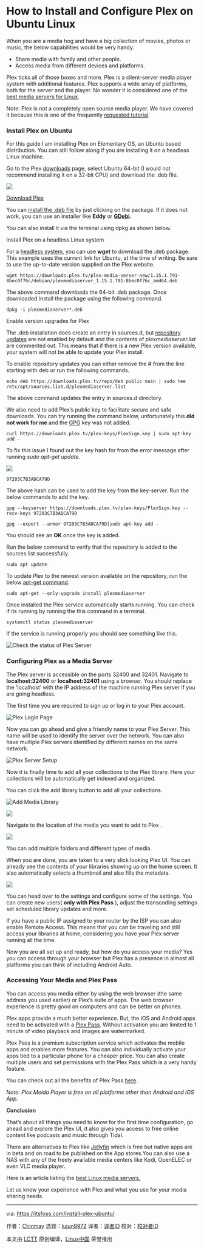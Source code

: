 [#]: collector: (lujun9972)
[#]: translator: ( )
[#]: reviewer: ( )
[#]: publisher: ( )
[#]: url: ( )
[#]: subject: (How to Install and Configure Plex on Ubuntu Linux)
[#]: via: (https://itsfoss.com/install-plex-ubuntu/)
[#]: author: (Chinmay https://itsfoss.com/author/chinmay/)

How to Install and Configure Plex on Ubuntu Linux
======

When you are a media hog and have a big collection of movies, photos or music, the below capabilities would be very handy.

  * Share media with family and other people.
  * Access media from different devices and platforms.



Plex ticks all of those boxes and more. Plex is a client-server media player system with additional features. Plex supports a wide array of platforms, both for the server and the player. No wonder it is considered one of the [best media servers for Linux][1].

Note: Plex is not a completely open source media player. We have covered it because this is one of the frequently [requested tutorial][2].

### Install Plex on Ubuntu

For this guide I am installing Plex on Elementary OS, an Ubuntu based distribution. You can still follow along if you are installing it on a headless Linux machine.

Go to the Plex [downloads][3] page, select Ubuntu 64-bit (I would not recommend installing it on a 32-bit CPU) and download the .deb file.

![][4]

[Download Plex][3]

You can [install the .deb file][5] by just clicking on the package. If it does not work, you can use an installer like **Eddy** or **[GDebi][6].**

You can also install it via the terminal using dpkg as shown below.

Install Plex on a headless Linux system

For a [headless system][7], you can use **wget** to download the .deb package. This example uses the current link for Ubuntu, at the time of writing. Be sure to use the up-to-date version supplied on the Plex website.

```
wget https://downloads.plex.tv/plex-media-server-new/1.15.1.791-8bec0f76c/debian/plexmediaserver_1.15.1.791-8bec0f76c_amd64.deb
```

The above command downloads the 64-bit .deb package. Once downloaded install the package using the following command.

```
dpkg -i plexmediaserver*.deb
```

Enable version upgrades for Plex

The .deb installation does create an entry in sources.d, but [repository updates][8] are not enabled by default and the contents of _plexmediaserver.list_ are commented out. This means that if there is a new Plex version available, your system will not be able to update your Plex install.

To enable repository updates you can either remove the # from the line starting with deb or run the following commands.

```
echo deb https://downloads.plex.tv/repo/deb public main | sudo tee /etc/apt/sources.list.d/plexmediaserver.list
```

The above command updates the entry in sources.d directory.

We also need to add Plex’s public key to facilitate secure and safe downloads. You can try running the command below, unfortunately this **did not work for me** and the [GPG][9] key was not added.

```
curl https://downloads.plex.tv/plex-keys/PlexSign.key | sudo apt-key add -
```

To fix this issue I found out the key hash for from the error message after running _sudo apt-get update._

![][10]

```
97203C7B3ADCA79D
```

The above hash can be used to add the key from the key-server. Run the below commands to add the key.

```
gpg --keyserver https://downloads.plex.tv/plex-keys/PlexSign.key --recv-keys 97203C7B3ADCA79D
```

```
gpg --export --armor 97203C7B3ADCA79D|sudo apt-key add -
```

You should see an **OK** once the key is added.

Run the below command to verify that the repository is added to the sources list successfully.

```
sudo apt update
```

To update Plex to the newest version available on the repository, run the below [apt-get command][11].

```
sudo apt-get --only-upgrade install plexmediaserver
```

Once installed the Plex service automatically starts running. You can check if its running by running the this command in a terminal.

```
systemctl status plexmediaserver
```

If the service is running properly you should see something like this.

![Check the status of Plex Server][12]

### Configuring Plex as a Media Server

The Plex server is accessible on the ports 32400 and 32401. Navigate to **localhost:32400** or **localhost:32401** using a browser. You should replace the ‘localhost’ with the IP address of the machine running Plex server if you are going headless.

The first time you are required to sign up or log in to your Plex account.

![Plex Login Page][13]

Now you can go ahead and give a friendly name to your Plex Server. This name will be used to identify the server over the network. You can also have multiple Plex servers identified by different names on the same network.

![Plex Server Setup][14]

Now it is finally time to add all your collections to the Plex library. Here your collections will be automatically get indexed and organized.

You can click the add library button to add all your collections.

![Add Media Library][15]

![][16]

Navigate to the location of the media you want to add to Plex .

![][17]

You can add multiple folders and different types of media.

When you are done, you are taken to a very slick looking Plex UI. You can already see the contents of your libraries showing up on the home screen. It also automatically selects a thumbnail and also fills the metadata.

![][18]

You can head over to the settings and configure some of the settings. You can create new users( **only with Plex Pass** ), adjust the transcoding settings set scheduled library updates and more.

If you have a public IP assigned to your router by the ISP you can also enable Remote Access. This means that you can be traveling and still access your libraries at home, considering you have your Plex server running all the time.

Now you are all set up and ready, but how do you access your media? Yes you can access through your browser but Plex has a presence in almost all platforms you can think of including Android Auto.

### Accessing Your Media and Plex Pass

You can access you media either by using the web browser (the same address you used earlier) or Plex’s suite of apps. The web browser experience is pretty good on computers and can be better on phones.

Plex apps provide a much better experience. But, the iOS and Android apps need to be activated with a [Plex Pass][19]. Without activation you are limited to 1 minute of video playback and images are watermarked.

Plex Pass is a premium subscription service which activates the mobile apps and enables more features. You can also individually activate your apps tied to a particular phone for a cheaper price. You can also create multiple users and set permissions with the Plex Pass which is a very handy feature.

You can check out all the benefits of Plex Pass [here][19].

_Note: Plex Meida Player is free on all platforms other than Android and iOS App._

**Conclusion**

That’s about all things you need to know for the first time configuration, go ahead and explore the Plex UI, it also gives you access to free online content like podcasts and music through Tidal.

There are alternatives to Plex like [Jellyfin][20] which is free but native apps are in beta and on road to be published on the App stores.You can also use a NAS with any of the freely available media centers like Kodi, OpenELEC or even VLC media player.

Here is an article listing the [best Linux media servers.][1]

Let us know your experience with Plex and what you use for your media sharing needs.

--------------------------------------------------------------------------------

via: https://itsfoss.com/install-plex-ubuntu/

作者：[Chinmay][a]
选题：[lujun9972][b]
译者：[译者ID](https://github.com/译者ID)
校对：[校对者ID](https://github.com/校对者ID)

本文由 [LCTT](https://github.com/LCTT/TranslateProject) 原创编译，[Linux中国](https://linux.cn/) 荣誉推出

[a]: https://itsfoss.com/author/chinmay/
[b]: https://github.com/lujun9972
[1]: https://itsfoss.com/best-linux-media-server/
[2]: https://itsfoss.com/request-tutorial/
[3]: https://www.plex.tv/media-server-downloads/
[4]: https://i1.wp.com/itsfoss.com/wp-content/uploads/2019/03/downloads-plex.png?ssl=1
[5]: https://itsfoss.com/install-deb-files-ubuntu/
[6]: https://itsfoss.com/gdebi-default-ubuntu-software-center/
[7]: https://www.lions-wing.net/lessons/servers/home-server.html
[8]: https://itsfoss.com/ubuntu-repositories/
[9]: https://www.gnupg.org/
[10]: https://i2.wp.com/itsfoss.com/wp-content/uploads/2019/03/Screenshot-from-2019-03-26-07-21-05-1.png?ssl=1
[11]: https://itsfoss.com/apt-get-linux-guide/
[12]: https://i1.wp.com/itsfoss.com/wp-content/uploads/2019/03/check-plex-service.png?ssl=1
[13]: https://i0.wp.com/itsfoss.com/wp-content/uploads/2019/03/plex-home-page.png?ssl=1
[14]: https://i1.wp.com/itsfoss.com/wp-content/uploads/2019/03/Plex-server-setup.png?ssl=1
[15]: https://i2.wp.com/itsfoss.com/wp-content/uploads/2019/03/add-library.png?ssl=1
[16]: https://i1.wp.com/itsfoss.com/wp-content/uploads/2019/03/add-plex-library.png?ssl=1
[17]: https://i0.wp.com/itsfoss.com/wp-content/uploads/2019/03/add-plex-folder.png?ssl=1
[18]: https://i0.wp.com/itsfoss.com/wp-content/uploads/2019/03/Screenshot-from-2019-03-17-22-27-56.png?ssl=1
[19]: https://www.plex.tv/plex-pass/
[20]: https://jellyfin.readthedocs.io/en/latest/
